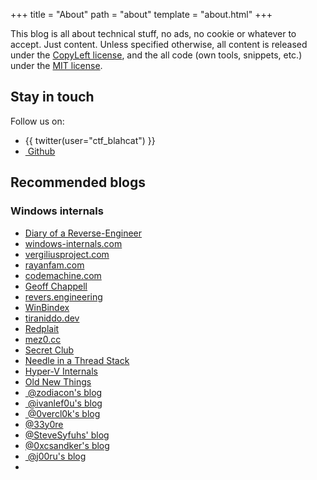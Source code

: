 +++
title = "About"
path = "about"
template = "about.html"
+++


This blog is all about technical stuff, no ads, no cookie or whatever to accept. Just content.
Unless specified otherwise, all content is released under the [CopyLeft license](https://www.gnu.org/licenses/copyleft.en.html), and the all code (own tools, snippets, etc.) under the [MIT license](https://opensource.org/licenses/MIT).


## Stay in touch ##

Follow us on:
 - {{ twitter(user="ctf_blahcat") }}
 - <a class="fa fa-github" href="https://github.com/blahcat" target="_blank">&nbsp;Github</a>


## Recommended blogs ##

### Windows internals

  - [Diary of a Reverse-Engineer](https://doar-e.github.io/)
  - [windows-internals.com](https://windows-internals.com/)
  - [vergiliusproject.com](https://vergiliusproject.com)
  - [rayanfam.com](https://rayanfam.com/)
  - [codemachine.com](https://www.codemachine.com/)
  - [Geoff Chappell](https://www.geoffchappell.com/)
  - [revers.engineering](https://revers.engineering/)
  - [WinBindex](https://m417z.com/winbindex/)
  - [tiraniddo.dev](https://www.tiraniddo.dev)
  - [Redplait](http://redplait.blogspot.com/)
  - [mez0.cc](https://web.archive.org/web/20230304082023/https://mez0.cc/)
  - [Secret Club](https://secret.club/tags#windows)
  - [Needle in a Thread Stack](https://needleinathreadstack.wordpress.com/)
  - [Hyper-V Internals](https://hvinternals.blogspot.com/)
  - [Old New Things](https://devblogs.microsoft.com/oldnewthing/)
  - <a class="fa fa-github" target="_blank" href="https://scorpiosoftware.net/">&nbsp;@zodiacon's blog</a>
  - <a class="fa fa-github" target="_blank" href="https://www.ivanlef0u.tuxfamily.org/">&nbsp;@ivanlef0u's blog</a>
  - <a class="fa fa-github" target="_blank" href="https://0vercl0k.tuxfamily.org/bl0g/">&nbsp;@0vercl0k's blog</a>
  - <a class="fa fa-github" target="_blank" href="https://connormcgarr.github.io">@33y0re</a>
  - <a class="fa fa-github" target="_blank" href="https://syfuhs.net/">@SteveSyfuhs' blog</a>
  - <a class="fa fa-github" target="_blank" href="https://csandker.io/">@0xcsandker's blog</a>
  - <a class="fa fa-github" target="_blank" href="https://j00ru.vexillium.org/">&nbsp;@j00ru's blog</a>
  -
